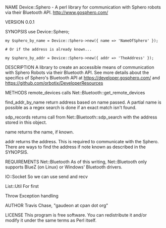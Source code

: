 NAME
    Device::Sphero - A perl library for communication with Sphero robots via
    their Bluetooth API. <http://www.gosphero.com/>

VERSION
    0.0.1

SYNOPSIS
    use Device::Sphero;

    my $sphero_by_name = Device::Sphero->new({ name => 'NameOfSphero' });

    # Or if the address is already known...

    my $sphero_by_addr = Device::Sphero->new({ addr => 'TheAddress' });

DESCRIPTION
    A library to create an accessible means of communication with Sphero
    Robots via their Bluetooth API. See more details about the specifics of
    Sphero's Bluetooth API at <https://developer.gosphero.com/> and
    <https://github.com/orbotix/DeveloperResources>

METHODS
  remote_devices
    calls Net::Bluetooth::get_remote_devices

  find_addr_by_name
    return address based on name passed. A partial name is possible as a
    regex search is done if an exact match isn't found.

  sdp_records
    returns call from Net::Bluetooth::sdp_search with the address stored in
    this object.

  name
    returns the name, if known.

  addr
    returns the address. This is required to communicate with the Sphero.
    There are ways to find the address if note known as described in the
    SYNOPSIS.

REQUIREMENTS
  Net::Bluetooth
    As of this writing, Net::Bluetooth only supports BlueZ (on Linux) or
    Windows' Bluetooth drivers.

  IO::Socket
    So we can use send and recv

  List::Util
    For first

  Throw
    Exception handling

AUTHOR
    Travis Chase, "gaudeon at cpan dot org"

LICENSE
    This program is free software. You can redistribute it and/or modify it
    under the same terms as Perl itself.

